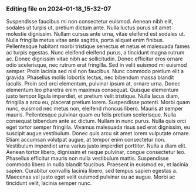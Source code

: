 

### Editing file on 2024-01-18_15-32-07

Suspendisse faucibus mi non consectetur euismod. Aenean nibh elit, sodales ut turpis ut, pretium dictum ante. Nulla luctus purus sit amet molestie dignissim. Nullam cursus ante urna, vitae eleifend est sodales ut. Nulla fringilla metus vitae ante sagittis, porta aliquet enim finibus. Pellentesque habitant morbi tristique senectus et netus et malesuada fames ac turpis egestas. Nunc eleifend eleifend purus, a tincidunt magna rutrum ac. Donec dignissim vitae nibh ac sollicitudin.
Donec efficitur eros ornare odio scelerisque, nec rutrum erat fringilla. Sed in velit euismod mi euismod semper. Proin lacinia sed nisl non faucibus. Nunc commodo pretium elit a gravida. Phasellus mollis lobortis lectus, nec bibendum massa blandit iaculis. Proin sed orci elementum, pulvinar ipsum at, ornare urna. Donec elementum leo pharetra enim maximus consequat. Quisque elementum justo tempor ligula imperdiet, et pretium velit tristique. Nulla lacus diam, fringilla a arcu eu, placerat pretium lorem. Suspendisse potenti. Morbi quam nunc, euismod nec metus non, eleifend rhoncus libero.
Mauris at semper mauris. Pellentesque pulvinar quam eu felis pretium scelerisque. Nulla consequat bibendum ante ac dictum. Nullam in nunc purus. Nulla quis orci eget tortor semper fringilla. Vivamus malesuada risus sed erat dignissim, eu suscipit augue vestibulum. Donec quis arcu sit amet lorem vulputate ornare. Etiam accumsan volutpat augue, at tempor enim consectetur non. Vestibulum imperdiet urna varius justo imperdiet porttitor. Nulla a diam elit.
Aenean tortor libero, dignissim et neque pulvinar, congue consectetur leo. Phasellus efficitur mauris non nulla vestibulum mattis. Suspendisse commodo libero in nulla blandit faucibus. Praesent in euismod ex, et lacinia sapien. Curabitur convallis lacinia libero, sed tempus sapien egestas a. Maecenas vel justo eget velit euismod pulvinar eu ac augue. Morbi ac tincidunt velit, lacinia semper nunc.


